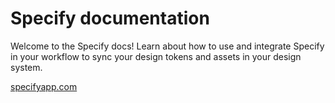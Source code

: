 # Specify documentation

Welcome to the Specify docs! Learn about how to use and integrate Specify in your workflow to sync your design tokens and assets in your design system.

[specifyapp.com](specifyapp.com)